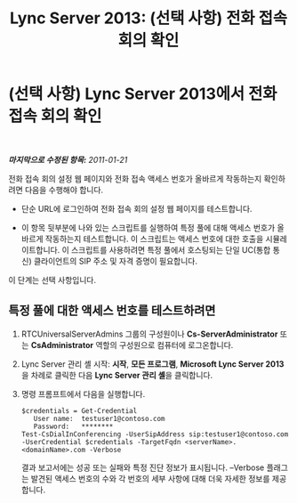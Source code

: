 ﻿---
title: 'Lync Server 2013: (선택 사항) 전화 접속 회의 확인'
TOCTitle: (선택 사항) 전화 접속 회의 확인
ms:assetid: 3e2b4220-8fb3-442f-98b1-78447adb321f
ms:mtpsurl: https://technet.microsoft.com/ko-kr/library/Gg425905(v=OCS.15)
ms:contentKeyID: 49303404
ms.date: 08/10/2015
mtps_version: v=OCS.15
ms.translationtype: HT
---

# (선택 사항) Lync Server 2013에서 전화 접속 회의 확인

 

_**마지막으로 수정된 항목:** 2011-01-21_

전화 접속 회의 설정 웹 페이지와 전화 접속 액세스 번호가 올바르게 작동하는지 확인하려면 다음을 수행해야 합니다.

  - 단순 URL에 로그인하여 전화 접속 회의 설정 웹 페이지를 테스트합니다.

  - 이 항목 뒷부분에 나와 있는 스크립트를 실행하여 특정 풀에 대해 액세스 번호가 올바르게 작동하는지 테스트합니다. 이 스크립트는 액세스 번호에 대한 호출을 시뮬레이트합니다. 이 스크립트를 사용하려면 특정 풀에서 호스팅되는 단일 UC(통합 통신) 클라이언트의 SIP 주소 및 자격 증명이 필요합니다.

이 단계는 선택 사항입니다.

## 특정 풀에 대한 액세스 번호를 테스트하려면

1.  RTCUniversalServerAdmins 그룹의 구성원이나 **Cs-ServerAdministrator** 또는 **CsAdministrator** 역할의 구성원으로 컴퓨터에 로그온합니다.

2.  Lync Server 관리 셸 시작: **시작**, **모든 프로그램**, **Microsoft Lync Server 2013**을 차례로 클릭한 다음 **Lync Server 관리 셸**을 클릭합니다.

3.  명령 프롬프트에서 다음을 실행합니다.
    
        $credentials = Get-Credential
           User name:  testuser1@contoso.com
           Password:   ********
        Test-CsDialInConferencing -UserSipAddress sip:testuser1@contoso.com -UserCredential $credentials -TargetFqdn <serverName>.<domainName>.com -Verbose
    
    결과 보고서에는 성공 또는 실패와 특정 진단 정보가 표시됩니다. –Verbose 플래그는 발견된 액세스 번호의 수와 각 번호의 세부 사항에 대해 더욱 자세한 정보를 제공합니다.

